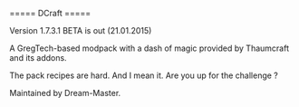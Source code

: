 ===== DCraft =====

Version 1.7.3.1 BETA is out (21.01.2015)

A GregTech-based modpack with a dash of magic provided by Thaumcraft and its addons.

The pack recipes are hard. And I mean it. Are you up for the challenge ?

Maintained by Dream-Master.
